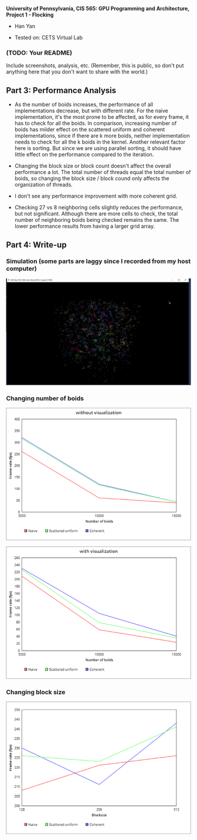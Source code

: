 **University of Pennsylvania, CIS 565: GPU Programming and Architecture,
Project 1 - Flocking**

* Han Yan

* Tested on: CETS Virtual Lab

### (TODO: Your README)

Include screenshots, analysis, etc. (Remember, this is public, so don't put
anything here that you don't want to share with the world.)

## Part 3: Performance Analysis

* As the number of boids increases, the performance of all implementations decrease, but with different rate. For the naive implementation, it's the most prone to be affected, as for every frame, it has to check for all the boids. In comparison, increasing number of boids has milder effect on the scattered uniform and coherent implementations, since if there are k more boids, neither implementation needs to check for all the k boids in the kernel. Another relevant factor here is sorting. But since we are using parallel sorting, it should have little effect on the performance compared to the iteration.

* Changing the block size or block count doesn't affect the overall performance a lot. The total number of threads equal the total number of boids, so changing the block size / block cound only affects the organization of threads.

* I don't see any performance improvement with more coherent grid. 

* Checking 27 vs 8 neighboring cells slightly reduces the performance, but not significant. Although there are more cells to check, the total number of neighboring boids being checked remains the same. The lower performance results from having a larger grid array. 

## Part 4: Write-up

### Simulation (some parts are laggy since I recorded from my host computer)

![](images/cap1.gif)

### Changing number of boids

![](images/project1-p1.png)

![](images/project1-p2.png)

### Changing block size

![](images/project1-p3.png)
